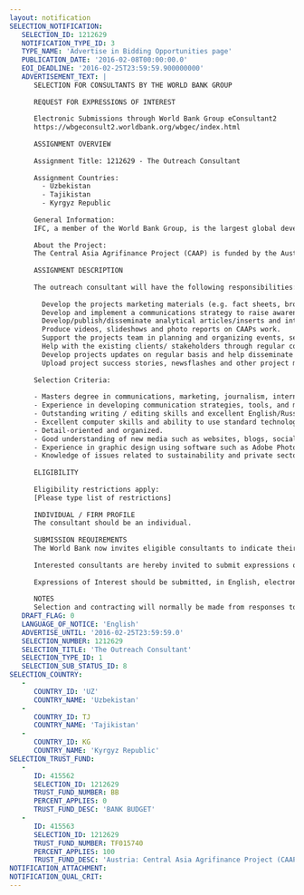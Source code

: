 ```yaml
---
layout: notification
SELECTION_NOTIFICATION: 
   SELECTION_ID: 1212629
   NOTIFICATION_TYPE_ID: 3
   TYPE_NAME: 'Advertise in Bidding Opportunities page'
   PUBLICATION_DATE: '2016-02-08T00:00:00.0'
   EOI_DEADLINE: '2016-02-25T23:59:59.900000000'
   ADVERTISEMENT_TEXT: |
      SELECTION FOR CONSULTANTS BY THE WORLD BANK GROUP
      
      REQUEST FOR EXPRESSIONS OF INTEREST
      
      Electronic Submissions through World Bank Group eConsultant2
      https://wbgeconsult2.worldbank.org/wbgec/index.html
      
      ASSIGNMENT OVERVIEW
      
      Assignment Title: 1212629 - The Outreach Consultant
      
      Assignment Countries:
        - Uzbekistan
        - Tajikistan
        - Kyrgyz Republic
      
      General Information: 
      IFC, a member of the World Bank Group, is the largest global development institution focused exclusively on the private sector. We help developing countries achieve sustainable growth by financing investment, mobilizing capital in international financial markets, and providing advisory services to businesses and governments.
      
      About the Project:
      The Central Asia Agrifinance Project (CAAP) is funded by the Austrian Federal Ministry of Finance. The ultimate goal of the Project is to improve (a) access to finance, and (b) productivity and access to markets for farmers/producers of four supply chains in Kyrgyzstan, Tajikistan and Uzbekistan.
      
      ASSIGNMENT DESCRIPTION
      
      The outreach consultant will have the following responsibilities:
      
      	Develop the projects marketing materials (e.g. fact sheets, brochures). 
      	Develop and implement a communications strategy to raise awareness on agri-finance issues. 
      	Develop/publish/disseminate analytical articles/inserts and interviews to expand the content of the Projects educational work. 
      	Produce videos, slideshows and photo reports on CAAPs work.
      	Support the projects team in planning and organizing events, seminars, training programs and roundtable sessions.
      	Help with the existing clients/ stakeholders through regular contacts and information provision; seek for innovative ways to attract new clients/contacts. 
      	Develop projects updates on regular basis and help disseminate among the key project stakeholders.
      	Upload project success stories, newsflashes and other project materials on SPARK space.
      
      Selection Criteria:
      
      -	Masters degree in communications, marketing, journalism, international relations/public affairs or a related field.
      -	Experience in developing communication strategies, tools, and materials.
      -	Outstanding writing / editing skills and excellent English/Russian (Uzbek language would be a plus).
      -	Excellent computer skills and ability to use standard technology packages, including Microsoft Office (Word, Excel, PowerPoint). 
      -	Detail-oriented and organized.
      -	Good understanding of new media such as websites, blogs, social media, and collaborative spaces. Previous experience in building and maintaining websites on supported content management systems would be a plus.
      -	Experience in graphic design using software such as Adobe Photoshop/Illustrator would be a plus. 
      -	Knowledge of issues related to sustainability and private sector development in developing countries.
      
      ELIGIBILITY
      
      Eligibility restrictions apply:
      [Please type list of restrictions]
      
      INDIVIDUAL / FIRM PROFILE
      The consultant should be an individual. 
      
      SUBMISSION REQUIREMENTS
      The World Bank now invites eligible consultants to indicate their interest in providing the services.  Interested consultants must provide information indicating that they are qualified to perform the services (brochures, description of similar assignments, experience in similar conditions, availability of appropriate skills among staff, etc.).  Please note that the total size of all attachments should be less than 5MB.  
      
      Interested consultants are hereby invited to submit expressions of interest.
      
      Expressions of Interest should be submitted, in English, electronically through World Bank Group eConsultant2 (https://wbgeconsult2.worldbank.org/wbgec/index.html)
      
      NOTES
      Selection and contracting will normally be made from responses to this notification.  The consultant will be selected from a shortlist, subject to availability of funding.
   DRAFT_FLAG: 0
   LANGUAGE_OF_NOTICE: 'English'
   ADVERTISE_UNTIL: '2016-02-25T23:59:59.0'
   SELECTION_NUMBER: 1212629
   SELECTION_TITLE: 'The Outreach Consultant'
   SELECTION_TYPE_ID: 1
   SELECTION_SUB_STATUS_ID: 8
SELECTION_COUNTRY: 
   - 
      COUNTRY_ID: 'UZ'
      COUNTRY_NAME: 'Uzbekistan'
   - 
      COUNTRY_ID: TJ
      COUNTRY_NAME: 'Tajikistan'
   - 
      COUNTRY_ID: KG
      COUNTRY_NAME: 'Kyrgyz Republic'
SELECTION_TRUST_FUND: 
   - 
      ID: 415562
      SELECTION_ID: 1212629
      TRUST_FUND_NUMBER: BB
      PERCENT_APPLIES: 0
      TRUST_FUND_DESC: 'BANK BUDGET'
   - 
      ID: 415563
      SELECTION_ID: 1212629
      TRUST_FUND_NUMBER: TF015740
      PERCENT_APPLIES: 100
      TRUST_FUND_DESC: 'Austria: Central Asia Agrifinance Project (CAAP)'
NOTIFICATION_ATTACHMENT: 
NOTIFICATION_QUAL_CRIT: 
---
```


